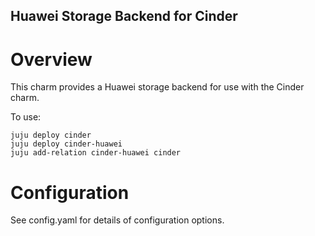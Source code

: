 Huawei Storage Backend for Cinder
-------------------------------

Overview
========

This charm provides a Huawei storage backend for use with the Cinder
charm.

To use:

    juju deploy cinder
    juju deploy cinder-huawei
    juju add-relation cinder-huawei cinder

Configuration
=============

See config.yaml for details of configuration options.
